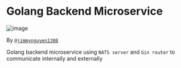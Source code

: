 # Golang Backend Microservice

![image](https://img.shields.io/badge/Go-00ADD8?style=for-the-badge&logo=go&logoColor=white)

By [`@jimmynguyen1308`](https://github.com/jimmynguyen1308)

Golang backend microservice using `NATS server` and `Gin router` to communicate internally and externally